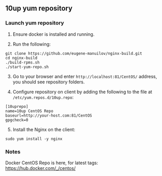## 10up yum repository

### Launch yum repository

1) Ensure docker is installed and running.

2) Run the following:

```
git clone https://github.com/eugene-manuilov/nginx-build.git
cd nginx-build
./build-rpms.sh
./start-yum-repo.sh
```

3) Go to your browser and enter `http://localhost:81/CentOS/` address, you should see repository folders.

4) Configure repository on client by adding the following to the file at `/etc/yum.repos.d/10up.repo`:

```
[10uprepo]
name=10up CentOS Repo
baseurl=http://your-host.com:81/CentOS
gpgcheck=0
```

5) Install the Nginx on the client:

```
sudo yum install -y nginx
```


### Notes

Docker CentOS Repo is here, for latest tags: https://hub.docker.com/_/centos/
